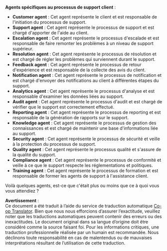 <!--
CO_OP_TRANSLATOR_METADATA:
{
  "original_hash": "5be7b05ac3220c4fb91e9bd5a37a3794",
  "translation_date": "2025-07-12T11:36:01+00:00",
  "source_file": "08-multi-agent/solution/solution.md",
  "language_code": "fr"
}
-->
**Agents spécifiques au processus de support client** :

- **Customer agent** : Cet agent représente le client et est responsable de l'initiation du processus de support.
- **Support agent** : Cet agent représente le processus de support et est chargé d'apporter de l'aide au client.
- **Escalation agent** : Cet agent représente le processus d'escalade et est responsable de faire remonter les problèmes à un niveau de support supérieur.
- **Resolution agent** : Cet agent représente le processus de résolution et est chargé de régler les problèmes qui surviennent durant le support.
- **Feedback agent** : Cet agent représente le processus de retour d'expérience et est responsable de la collecte des avis du client.
- **Notification agent** : Cet agent représente le processus de notification et est chargé d'envoyer des notifications au client à différentes étapes du support.
- **Analytics agent** : Cet agent représente le processus d'analyse et est responsable d'examiner les données liées au support.
- **Audit agent** : Cet agent représente le processus d'audit et est chargé de vérifier que le support est correctement effectué.
- **Reporting agent** : Cet agent représente le processus de reporting et est responsable de la génération de rapports sur le support.
- **Knowledge agent** : Cet agent représente le processus de gestion des connaissances et est chargé de maintenir une base d'informations liée au support.
- **Security agent** : Cet agent représente le processus de sécurité et veille à la protection du processus de support.
- **Quality agent** : Cet agent représente le processus qualité et s'assure de la qualité du support.
- **Compliance agent** : Cet agent représente le processus de conformité et veille à ce que le support respecte les réglementations et politiques.
- **Training agent** : Cet agent représente le processus de formation et est responsable de former les agents de support à l'assistance client.

Voilà quelques agents, est-ce que c'était plus ou moins que ce à quoi vous vous attendiez ?

**Avertissement** :  
Ce document a été traduit à l’aide du service de traduction automatique [Co-op Translator](https://github.com/Azure/co-op-translator). Bien que nous nous efforcions d’assurer l’exactitude, veuillez noter que les traductions automatiques peuvent contenir des erreurs ou des inexactitudes. Le document original dans sa langue d’origine doit être considéré comme la source faisant foi. Pour les informations critiques, une traduction professionnelle réalisée par un humain est recommandée. Nous déclinons toute responsabilité en cas de malentendus ou de mauvaises interprétations résultant de l’utilisation de cette traduction.